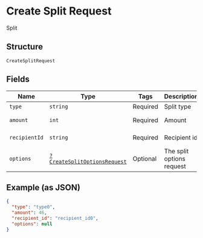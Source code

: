 
# Create Split Request

Split

## Structure

`CreateSplitRequest`

## Fields

| Name | Type | Tags | Description | Getter | Setter |
|  --- | --- | --- | --- | --- | --- |
| `type` | `string` | Required | Split type | getType(): string | setType(string type): void |
| `amount` | `int` | Required | Amount | getAmount(): int | setAmount(int amount): void |
| `recipientId` | `string` | Required | Recipient id | getRecipientId(): string | setRecipientId(string recipientId): void |
| `options` | [`?CreateSplitOptionsRequest`](/doc/models/create-split-options-request.md) | Optional | The split options request | getOptions(): ?CreateSplitOptionsRequest | setOptions(?CreateSplitOptionsRequest options): void |

## Example (as JSON)

```json
{
  "type": "type0",
  "amount": 46,
  "recipient_id": "recipient_id0",
  "options": null
}
```

